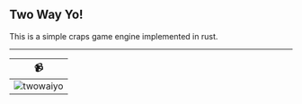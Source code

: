 ## Two Way Yo!

This is a simple craps game engine implemented in rust.

----

| :video_camera: |
| --- |
| ![twowaiyo](https://user-images.githubusercontent.com/1545348/139085831-df999c07-08c0-49dd-99d6-7ad987dec412.gif) |
